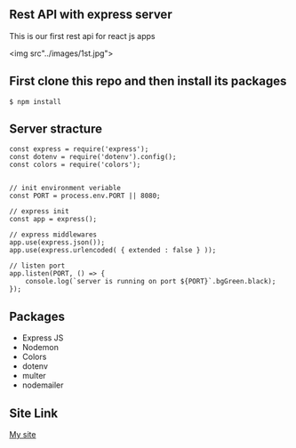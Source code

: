 ## Rest API with express server

This is our first rest api for react js apps

<img src"../images/1st.jpg">

##  First clone this repo and then install its packages

```console
$ npm install
```
## Server stracture

```JS
const express = require('express');
const dotenv = require('dotenv').config();
const colors = require('colors');


// init environment veriable
const PORT = process.env.PORT || 8080;

// express init
const app = express();

// express middlewares
app.use(express.json());
app.use(express.urlencoded( { extended : false } ));

// listen port
app.listen(PORT, () => {
    console.log(`server is running on port ${PORT}`.bgGreen.black);
});

```

## Packages

* Express JS
* Nodemon
* Colors
* dotenv
* multer
* nodemailer

##  Site Link
[My site](http://soriotullah.com)